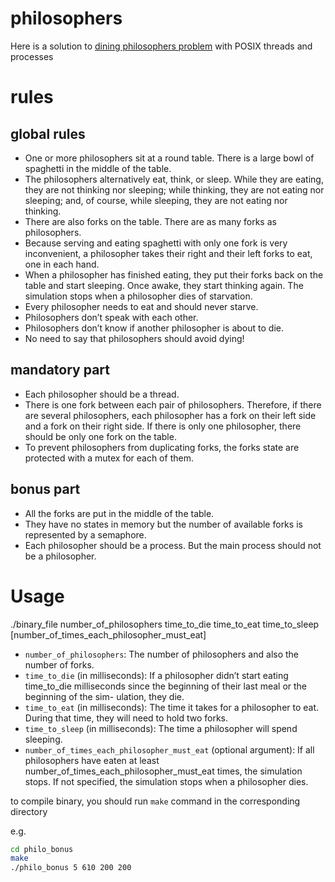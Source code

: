 # philosophers

Here is a solution to [dining philosophers problem](https://en.wikipedia.org/wiki/Dining_philosophers_problem) with POSIX threads and processes

# rules

## global rules
- One or more philosophers sit at a round table.
There is a large bowl of spaghetti in the middle of the table.
- The philosophers alternatively eat, think, or sleep.
While they are eating, they are not thinking nor sleeping; while thinking, they are not eating nor sleeping;
and, of course, while sleeping, they are not eating nor thinking.
- There are also forks on the table. There are as many forks as philosophers.
- Because serving and eating spaghetti with only one fork is very inconvenient, a
philosopher takes their right and their left forks to eat, one in each hand.
- When a philosopher has finished eating, they put their forks back on the table and start sleeping. Once awake, they start thinking again. The simulation stops when a philosopher dies of starvation.
- Every philosopher needs to eat and should never starve.
- Philosophers don’t speak with each other.
- Philosophers don’t know if another philosopher is about to die.
- No need to say that philosophers should avoid dying!

## mandatory part

- Each philosopher should be a thread.
- There is one fork between each pair of philosophers. Therefore, if there are several philosophers, each philosopher has a fork on their left side and a fork on their right side. If there is only one philosopher, there should be only one fork on the table.
- To prevent philosophers from duplicating forks, the forks state are protected with a mutex for each of them.

## bonus part

- All the forks are put in the middle of the table.
- They have no states in memory but the number of available forks is represented by a semaphore.
- Each philosopher should be a process. But the main process should not be a philosopher.

# Usage

./binary_file number_of_philosophers time_to_die time_to_eat time_to_sleep [number_of_times_each_philosopher_must_eat]

- `number_of_philosophers`: The number of philosophers and also the number of forks.
- `time_to_die` (in milliseconds): If a philosopher didn’t start eating time_to_die milliseconds since the beginning of their last meal or the beginning of the sim- ulation, they die.
- `time_to_eat` (in milliseconds): The time it takes for a philosopher to eat. During that time, they will need to hold two forks.
- `time_to_sleep` (in milliseconds): The time a philosopher will spend sleeping.
- `number_of_times_each_philosopher_must_eat` (optional argument): If all philosophers have eaten at least number_of_times_each_philosopher_must_eat times, the simulation stops. If not specified, the simulation stops when a philosopher dies.

to compile binary, you should run `make` command in the corresponding directory

e.g. 
```bash
cd philo_bonus
make
./philo_bonus 5 610 200 200 
```
